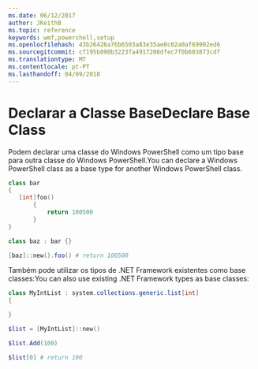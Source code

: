 ```yaml
---
ms.date: 06/12/2017
author: JKeithB
ms.topic: reference
keywords: wmf,powershell,setup
ms.openlocfilehash: 43b26426a76b6503a83e35ae0c02a0af69902ed6
ms.sourcegitcommit: cf195b090b3223fa4917206dfec7f0b603873cdf
ms.translationtype: MT
ms.contentlocale: pt-PT
ms.lasthandoff: 04/09/2018
---
```

# <a name="declare-base-class"></a><span data-ttu-id="2ec87-102">Declarar a Classe Base</span><span class="sxs-lookup"><span data-stu-id="2ec87-102">Declare Base Class</span></span>
<span data-ttu-id="2ec87-103">Podem declarar uma classe do Windows PowerShell como um tipo base para outra classe do Windows PowerShell.</span><span class="sxs-lookup"><span data-stu-id="2ec87-103">You can declare a Windows PowerShell class as a base type for another Windows PowerShell class.</span></span>

```powershell
class bar
{
   [int]foo()
       {
           return 100500
       }
}

class baz : bar {}

[baz]::new().foo() # return 100500
```

<span data-ttu-id="2ec87-104">Também pode utilizar os tipos de .NET Framework existentes como base classes:</span><span class="sxs-lookup"><span data-stu-id="2ec87-104">You can also use existing .NET Framework types as base classes:</span></span>

```powershell
class MyIntList : system.collections.generic.list[int]
{

}

$list = [MyIntList]::new()

$list.Add(100)

$list[0] # return 100
```